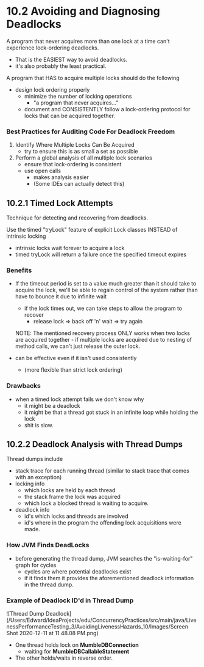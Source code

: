 # 10.2 Avoiding and Diagnosing Deadlocks

A program that never acquires more than one lock at a time can't experience lock-ordering deadlocks.
- That is the EASIEST way to avoid deadlocks.
- it's also probably the least practical. 

A program that HAS to acquire multiple locks should do the following
- design lock ordering properly
    - minimize the number of locking operations 
        - "a program that never acquires..."
    - document and CONSISTENTLY follow a lock-ordering protocol for locks that
    can be acquired together.
    
### Best Practices for Auditing Code For Deadlock Freedom
1. Identify Where Multiple Locks Can Be Acquired
    - try to ensure this is as small a set as possible
2. Perform a global analysis of all multiple lock scenarios
    - ensure that lock-ordering is consistent
    - use open calls
        - makes analysis easier
        - (Some IDEs can actually detect this)
        
## 10.2.1 Timed Lock Attempts
Technique for detecting and recovering from deadlocks.


Use the timed "tryLock" feature of explicit Lock classes INSTEAD of intrinsic locking
- intrinsic locks wait forever to acquire a lock
- timed tryLock will return a failure once the specified timeout expires

### Benefits
- If the timeout period is set to a value much greater than it should take to acquire the lock, 
we'll be able to regain control of the system rather than have to bounce it due to infinite wait
    - if the lock times out, we can take steps to allow the program to recover
        - release lock  =>  back off 'n' wait  =>  try again
    
    
    NOTE: 
        The mentioned recovery process ONLY works when two locks are acquired together
        - if multiple locks are acquired due to nesting of method calls, we can't just
        release the outer lock. 

- can be effective even if it isn't used consistently 
    - (more flexible than strict lock ordering)


### Drawbacks
- when a timed lock attempt fails we don't know why
    - it might be a deadlock
    - it might be that a thread got stuck in an infinite loop while holding the lock
    - shit is slow. 
    
## 10.2.2 Deadlock Analysis with Thread Dumps
Thread dumps include
- stack trace for each running thread (similar to stack trace that comes with an exception)
- locking info
    - which locks are held by each thread
    - the stack frame the lock was acquired
    - which lock a blocked thread is waiting to acquire.
- deadlock info
    - id's which locks and threads are involved
    - id's where in the program the offending lock acquisitions were made. 
    
### How JVM Finds DeadLocks
- before generating the thread dump, JVM searches the "is-waiting-for" graph for cycles
    - cycles are where potential deadlocks exist
    - if it finds them it provides the aforementioned deadlock information in the thread dump.
    
### Example of Deadlock ID'd in Thread Dump
![Thread Dump Deadlock](/Users/Edward/IdeaProjects/edu/ConcurrencyPractices/src/main/java/LivenessPerformanceTesting_3/AvoidingLivenessHazards_10/Images/Screen Shot 2020-12-11 at 11.48.08 PM.png)
- One thread holds lock on **MumbleDBConnection** 
    - waiting for **MumbleDBCallableStatement**
- The other holds/waits in reverse order. 
